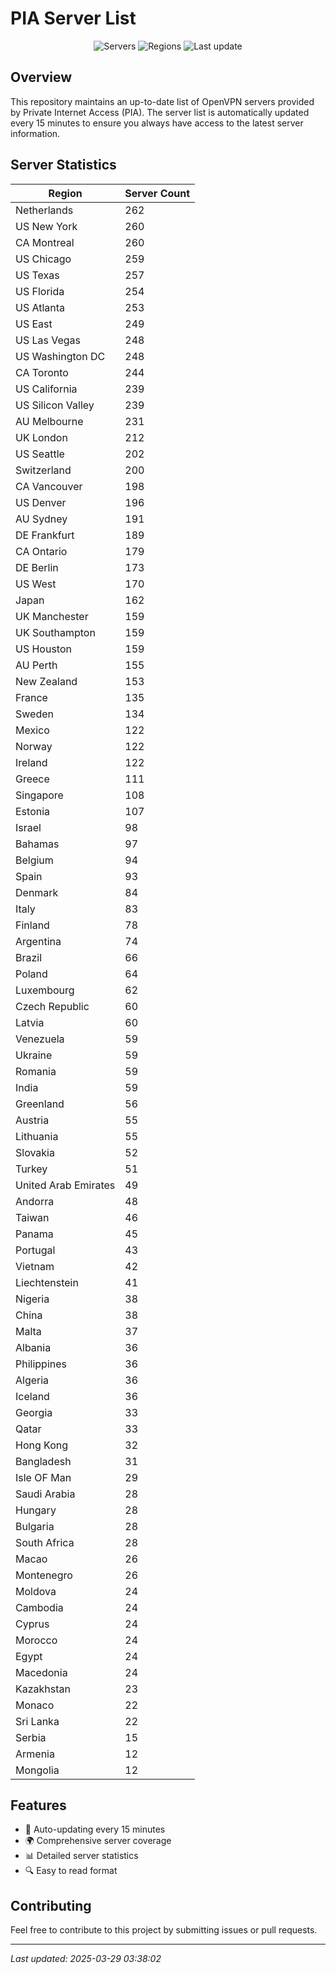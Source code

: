 # PIA Server List

<div align="center">

![Servers](https://img.shields.io/badge/servers-9,982-blue)
![Regions](https://img.shields.io/badge/regions-97-blue)
![Last update](https://img.shields.io/badge/Last_Updated-March_28_2025_22:38_EST-blue)

</div>

## Overview
This repository maintains an up-to-date list of OpenVPN servers provided by Private Internet Access (PIA). The server list is automatically updated every 15 minutes to ensure you always have access to the latest server information.

## Server Statistics
| Region | Server Count |
|--------|--------------|
| Netherlands                    | 262          |
| US New York                    | 260          |
| CA Montreal                    | 260          |
| US Chicago                     | 259          |
| US Texas                       | 257          |
| US Florida                     | 254          |
| US Atlanta                     | 253          |
| US East                        | 249          |
| US Las Vegas                   | 248          |
| US Washington DC               | 248          |
| CA Toronto                     | 244          |
| US California                  | 239          |
| US Silicon Valley              | 239          |
| AU Melbourne                   | 231          |
| UK London                      | 212          |
| US Seattle                     | 202          |
| Switzerland                    | 200          |
| CA Vancouver                   | 198          |
| US Denver                      | 196          |
| AU Sydney                      | 191          |
| DE Frankfurt                   | 189          |
| CA Ontario                     | 179          |
| DE Berlin                      | 173          |
| US West                        | 170          |
| Japan                          | 162          |
| UK Manchester                  | 159          |
| UK Southampton                 | 159          |
| US Houston                     | 159          |
| AU Perth                       | 155          |
| New Zealand                    | 153          |
| France                         | 135          |
| Sweden                         | 134          |
| Mexico                         | 122          |
| Norway                         | 122          |
| Ireland                        | 122          |
| Greece                         | 111          |
| Singapore                      | 108          |
| Estonia                        | 107          |
| Israel                         | 98           |
| Bahamas                        | 97           |
| Belgium                        | 94           |
| Spain                          | 93           |
| Denmark                        | 84           |
| Italy                          | 83           |
| Finland                        | 78           |
| Argentina                      | 74           |
| Brazil                         | 66           |
| Poland                         | 64           |
| Luxembourg                     | 62           |
| Czech Republic                 | 60           |
| Latvia                         | 60           |
| Venezuela                      | 59           |
| Ukraine                        | 59           |
| Romania                        | 59           |
| India                          | 59           |
| Greenland                      | 56           |
| Austria                        | 55           |
| Lithuania                      | 55           |
| Slovakia                       | 52           |
| Turkey                         | 51           |
| United Arab Emirates           | 49           |
| Andorra                        | 48           |
| Taiwan                         | 46           |
| Panama                         | 45           |
| Portugal                       | 43           |
| Vietnam                        | 42           |
| Liechtenstein                  | 41           |
| Nigeria                        | 38           |
| China                          | 38           |
| Malta                          | 37           |
| Albania                        | 36           |
| Philippines                    | 36           |
| Algeria                        | 36           |
| Iceland                        | 36           |
| Georgia                        | 33           |
| Qatar                          | 33           |
| Hong Kong                      | 32           |
| Bangladesh                     | 31           |
| Isle OF Man                    | 29           |
| Saudi Arabia                   | 28           |
| Hungary                        | 28           |
| Bulgaria                       | 28           |
| South Africa                   | 28           |
| Macao                          | 26           |
| Montenegro                     | 26           |
| Moldova                        | 24           |
| Cambodia                       | 24           |
| Cyprus                         | 24           |
| Morocco                        | 24           |
| Egypt                          | 24           |
| Macedonia                      | 24           |
| Kazakhstan                     | 23           |
| Monaco                         | 22           |
| Sri Lanka                      | 22           |
| Serbia                         | 15           |
| Armenia                        | 12           |
| Mongolia                       | 12           |

## Features
- 🔄 Auto-updating every 15 minutes
- 🌍 Comprehensive server coverage
- 📊 Detailed server statistics
- 🔍 Easy to read format

## Contributing
Feel free to contribute to this project by submitting issues or pull requests.

---
*Last updated: 2025-03-29 03:38:02*
